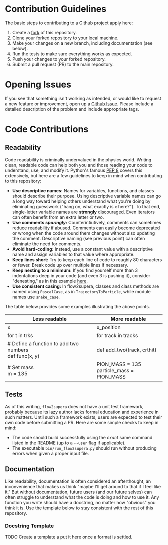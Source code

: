 # Contribution Guidelines

The basic steps to contributing to a Github project apply here:
1. Create a [fork](https://docs.github.com/en/get-started/quickstart/fork-a-repo) of this repository.
2. Clone your forked repository to your local machine.
3. Make your changes on a new branch, including documentation (see below).
4. Run the tests to make sure everything works as expected.
5. Push your changes to your forked repository.
6. Submit a pull request (PR) to the main repository.

# Opening Issues
If you see that something isn't working as intended, or would like to request a new feature or improvement, open up a [Github Issue](https://docs.github.com/en/issues/tracking-your-work-with-issues/about-issues). Please include a detailed description of the problem and include appropriate tags.

# Code Contributions

## Readability
Code readability is criminally undervalued in the physics world. Writing clean, readable code can help both you and those reading your code to understand, use, and modify it. Python's famous [PEP 8](https://peps.python.org/pep-0008/#pet-peeves) covers this extensively, but here are a few guidelines to keep in mind when contributing to this repository:
- **Use descriptive names:** Names for variables, functions, and classes should describe their purpose. Using descriptive variable names can go a long way toward helping others understand what you're doing by eliminating guesswork ("hang on, what exactly is `x` here?"). To that end, single-letter variable names are **strongly** discouraged. Even iterators can often benefit from an extra letter or two.  
- **Use comments _sparingly_:** Counterintiutively, comments can sometimes reduce readability if abused. Comments can easily become deprecated or wrong when the code around them changes without also updating the comment. Descriptive naming (see previous point) can often eliminate the need for comments.
- **Avoid hard-coding:** Instead, use a constant value with a descriptive name and assign variables to that value where appropriate. 
- **Keep lines short:** Try to keep each line of code to roughly 80 characters or fewer. Break code up over multiple lines if necessary. 
- **Keep nesting to a minimum:** If you find yourself more than 3 indentations deep in your code (and even 3 is pushing it), consider "denesting," as in this example [here](https://testing.googleblog.com/2017/06/code-health-reduce-nesting-reduce.html).
- **Use consistent casing:** In flow2supera, classes and class methods are named using `PascalCase`, as in `TrajectoryToParticle`, while module names use `snake_case`.

The table below provides some examples illustrating the above points.

| Less readable | More readable |
|----------|----------|
| x | x_position |
| for t in trks  | for track in tracks  |
| # Define a function to add two numbers <br> def func(x, y) | def add_two(track, crthit) |
| # Set mass <br> m = 135 | PION_MASS = 135 <br> particle_mass = PION_MASS | 

## Tests

As of this writing, `flow2supera` does not have a unit test framework, probably because its lazy author lacks formal education and experience in such matters. Until such a framework exists, users are expected to test their own code before submitting a PR. Here are some simple checks to keep in mind:
- The code should build successfully using the _exact_ same command listed in the README (up to a `--user` flag if applicable). 
- The executable `bin/run_flow2supera.py` should run without producing errors when given a proper input file. 

## Documentation
Like readability, documentation is often considered an afterthought, an inconvenience that makes us think "maybe I'll get around to that if I feel like it." But without documentation, future users (and our future selves) can often struggle to understand what the code is doing and how to use it. Any function you write should have a docstring, no matter how "obvious" you think it is. Use the template below to stay consistent with the rest of this repository.

### Docstring Template

TODO Create a template a put it here once a format is settled. 
